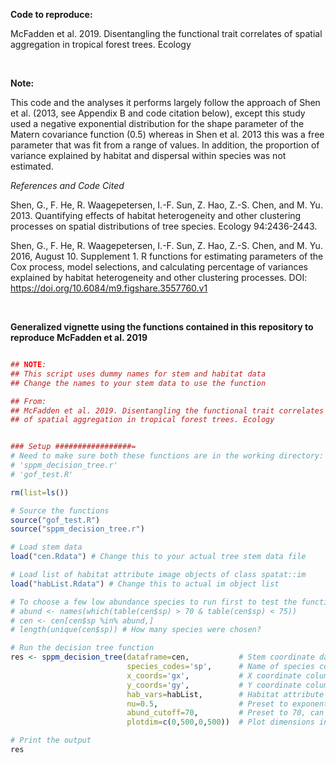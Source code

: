 
**Code to reproduce:**

McFadden et al. 2019. Disentangling the functional trait correlates of spatial aggregation in tropical forest trees. Ecology

<br/>

**Note:**

This code and the analyses it performs largely follow the approach of Shen et al. (2013, see Appendix B and code citation below), except this study used a negative exponential distribution for the shape parameter of the Matern covariance function (0.5) whereas in Shen et al. 2013 this was a free parameter that was fit from a range of values. In addition, the proportion of variance explained by habitat and dispersal within species was not estimated. 


*References and Code Cited*

Shen, G., F. He, R. Waagepetersen, I.-F. Sun, Z. Hao, Z.-S. Chen, and M. Yu. 2013. Quantifying effects of habitat heterogeneity and other clustering processes on spatial distributions of tree species. Ecology 94:2436-2443.

Shen, G., F. He, R. Waagepetersen, I.-F. Sun, Z. Hao, Z.-S. Chen, and M. Yu. 2016, August 10. Supplement 1. R functions for estimating parameters of the Cox process, model selections, and calculating percentage of variances explained by habitat heterogeneity and other clustering processes.
DOI: https://doi.org/10.6084/m9.figshare.3557760.v1


<br/>

**Generalized vignette using the functions contained in this repository to reproduce McFadden et al. 2019**

```r

## NOTE:
## This script uses dummy names for stem and habitat data
## Change the names to your stem data to use the function

## From:
## McFadden et al. 2019. Disentangling the functional trait correlates
## of spatial aggregation in tropical forest trees. Ecology 


### Setup #################=
# Need to make sure both these functions are in the working directory:
# 'sppm_decision_tree.r'
# 'gof_test.R' 

rm(list=ls())

# Source the functions
source("gof_test.R")
source("sppm_decision_tree.r")

# Load stem data
load("cen.Rdata") # Change this to your actual tree stem data file

# Load list of habitat attribute image objects of class spatat::im
load("habList.Rdata") # Change this to actual im object list

# To choose a few low abundance species to run first to test the function remove the #s below 
# abund <- names(which(table(cen$sp) > 70 & table(cen$sp) < 75))
# cen <- cen[cen$sp %in% abund,]
# length(unique(cen$sp)) # How many species were chosen?

# Run the decision tree function
res <- sppm_decision_tree(dataframe=cen,           # Stem coordinate dataset
                          species_codes='sp',      # Name of species code column 
                          x_coords='gx',           # X coordinate column name
                          y_coords='gy',           # Y coordinate column name 
                          hab_vars=habList,        # Habitat attribute im object list name
                          nu=0.5,                  # Preset to exponential decay, can change this if desired 
                          abund_cutoff=70,         # Preset to 70, can change this if desired 
                          plotdim=c(0,500,0,500))  # Plot dimensions in meters, your plot dimensions may differ 

# Print the output 
res

```

